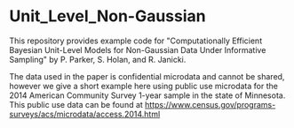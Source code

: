 # Unit_Level_Non-Gaussian

This repository provides example code for "Computationally Efficient Bayesian Unit-Level Models for Non-Gaussian Data Under Informative Sampling" by P. Parker, S. Holan, and R. Janicki.

The data used in the paper is confidential microdata and cannot be shared, however we give a short example here using public use microdata for the 2014 American Community Survey 1-year sample in the state of Minnesota. This public use data can be found at https://www.census.gov/programs-surveys/acs/microdata/access.2014.html

